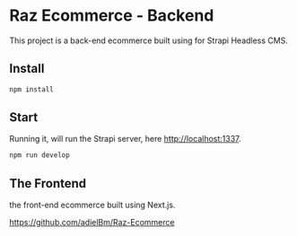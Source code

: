 # Raz Ecommerce - Backend

This project is a back-end ecommerce built using for Strapi Headless CMS.


## Install
```sh
npm install
```

## Start
Running it, will run the Strapi server, here  [http://localhost:1337](http://localhosdfdt:1337).
```sh
npm run develop
```

## The Frontend

the front-end ecommerce built using Next.js.

https://github.com/adielBm/Raz-Ecommerce
